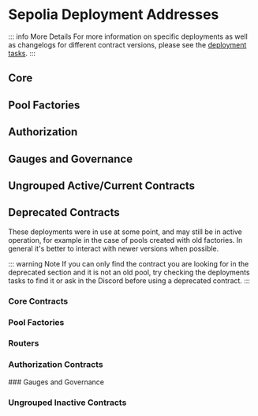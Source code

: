 

# Sepolia Deployment Addresses

::: info More Details
For more information on specific deployments as well as changelogs for different contract versions, please see the [deployment tasks](https://github.com/balancer/balancer-deployments/tree/master/v2/tasks).
:::

## Core
<DeploymentAddresses chain="sepolia" :active="true" group="core" />

## Pool Factories
<DeploymentAddresses chain="sepolia" :active="true" group="poolfactory" />

## Authorization
<DeploymentAddresses chain="sepolia" :active="true" group="authorizations" />


## Gauges and Governance
<DeploymentAddresses chain="sepolia" :active="true" group="gaugesgovernance" />

## Ungrouped Active/Current Contracts
<DeploymentAddresses chain="sepolia" :active="true" group="ungrouped" />


## Deprecated Contracts

These deployments were in use at some point, and may still be in active operation, for example in the case of pools created with old factories. In general it's better to interact with newer versions when possible.

::: warning Note
If you can only find the contract you are looking for in the deprecated section and it is not an old pool, try checking the deployments tasks to find it or ask in the Discord before using a deprecated contract.
:::

### Core Contracts
<DeploymentAddresses chain="sepolia" :active="false" group="core" />

### Pool Factories
<DeploymentAddresses chain="sepolia" :active="false" group="poolfactory" />

### Routers
<DeploymentAddresses chain="sepolia" :active="false" group="routers" />

### Authorization Contracts

<DeploymentAddresses chain="sepolia" :active="false" group="authorizations" />
### Gauges and Governance
<DeploymentAddresses chain="sepolia" :active="false" group="gaugesgovernance" />

### Ungrouped Inactive Contracts
<DeploymentAddresses chain="sepolia" :active="false" group="ungrouped" />

